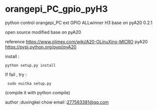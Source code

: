 # orangepi_PC_gpio_pyH3
python control orangepi_PC ext GPIO ALLwinner H3  base on  pyA20 0.2.1


open source   modified  base on  pyA20 

reference 
https://www.olimex.com/wiki/A20-OLinuXino-MICRO
pyA20 
https://pypi.python.org/pypi/pyA20

install :
	
	python setup.py install 

If fail , try :
	
	 sudo nuitka setup.py 

(compile it with python compile)

author :duxingkei chow
email :277563381@qq.com



























